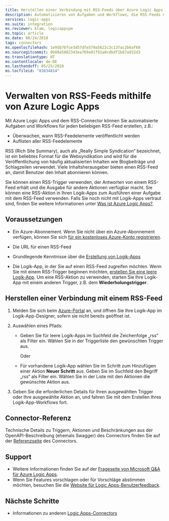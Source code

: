 ```yaml
---
title: Herstellen einer Verbindung mit RSS-Feeds über Azure Logic Apps
description: Automatisieren von Aufgaben und Workflows, die RSS-Feeds mithilfe von Azure Logic Apps überwachen und verwalten
services: logic-apps
ms.suite: integration
ms.reviewer: klam, logicappspm
ms.topic: article
ms.date: 08/24/2018
tags: connectors
ms.openlocfilehash: 1e95b7bfce3d57dfe579a5622c3c13fac2b6af68
ms.sourcegitcommit: 0b80a5802343ea769a91f91a8cdbdf1b67a932d3
ms.translationtype: HT
ms.contentlocale: de-DE
ms.lasthandoff: 05/25/2020
ms.locfileid: "83834814"
---
```

# <a name="manage-rss-feeds-by-using-azure-logic-apps"></a>Verwalten von RSS-Feeds mithilfe von Azure Logic Apps

Mit Azure Logic Apps und dem RSS-Connector können Sie automatisierte Aufgaben und Workflows für jeden beliebigen RSS-Feed erstellen, z.B.:

* Überwachen, wann RSS-Feedelemente veröffentlicht werden
* Auflisten aller RSS-Feedelemente

RSS (Rich Site Summary), auch als „Really Simple Syndication“ bezeichnet, ist ein beliebtes Format für die Websyndikation und wird für die Veröffentlichung von häufig aktualisierten Inhalten wie Blogbeiträge und Schlagzeilen verwendet. Viele Inhaltsherausgeber bieten einen RSS-Feed an, damit Benutzer den Inhalt abonnieren können. 

Sie können einen RSS-Trigger verwenden, der Antworten von einem RSS-Feed erhält und die Ausgabe für andere Aktionen verfügbar macht. Sie können eine RSS-Aktion in Ihren Logik-Apps zum Ausführen einer Aufgabe mit dem RSS-Feed verwenden. Falls Sie noch nicht mit Logik-Apps vertraut sind, finden Sie weitere Informationen unter [Was ist Azure Logic Apps?](../logic-apps/logic-apps-overview.md).

## <a name="prerequisites"></a>Voraussetzungen

* Ein Azure-Abonnement. Wenn Sie nicht über ein Azure-Abonnement verfügen, können Sie sich [für ein kostenloses Azure-Konto registrieren](https://azure.microsoft.com/free/). 

* Die URL für einen RSS-Feed

* Grundlegende Kenntnisse über die [Erstellung von Logik-Apps](../logic-apps/quickstart-create-first-logic-app-workflow.md)

* Die Logik-App, in der Sie auf einen RSS-Feed zugreifen möchten. Wenn Sie mit einem RSS-Trigger beginnen möchten, [erstellen Sie eine leere Logik-App](../logic-apps/quickstart-create-first-logic-app-workflow.md). Um eine RSS-Aktion zu verwenden, starten Sie Ihre Logik-App mit einem anderen Trigger, z.B. dem **Wiederholungstrigger**.

## <a name="connect-to-an-rss-feed"></a>Herstellen einer Verbindung mit einem RSS-Feed

1. Melden Sie sich beim [Azure-Portal](https://portal.azure.com) an, und öffnen Sie Ihre Logik-App im Logik-App-Designer, sofern sie nicht bereits geöffnet ist.

1. Auswählen eines Pfads: 

   * Geben Sie für leere Logik-Apps im Suchfeld die Zeichenfolge „rss“ als Filter ein. Wählen Sie in der Triggerliste den gewünschten Trigger aus. 

     Oder

   * Für vorhandene Logik-App wählen Sie im Schritt zum Hinzufügen einer Aktion **Neuer Schritt** aus. Geben Sie im Suchfeld den Begriff „rss“ als Filter ein. Wählen Sie in der Liste mit den Aktionen die gewünschte Aktion aus.

1. Geben Sie die erforderlichen Details für Ihren ausgewählten Trigger oder Ihre ausgewählte Aktion an, und fahren Sie mit dem Erstellen Ihres Logik-App-Workflows fort.

## <a name="connector-reference"></a>Connector-Referenz

Technische Details zu Triggern, Aktionen und Beschränkungen aus der OpenAPI-Beschreibung (ehemals Swagger) des Connectors finden Sie auf der [Referenzseite](/connectors/rss/) des Connectors.

## <a name="get-support"></a>Support

* Weitere Informationen finden Sie auf der [Frageseite von Microsoft Q&A für Azure Logic Apps](https://docs.microsoft.com/answers/topics/azure-logic-apps.html).
* Wenn Sie Features vorschlagen oder für Vorschläge abstimmen möchten, besuchen Sie die [Website für Logic Apps-Benutzerfeedback](https://aka.ms/logicapps-wish).

## <a name="next-steps"></a>Nächste Schritte

* Informationen zu anderen [Logic Apps-Connectors](../connectors/apis-list.md)